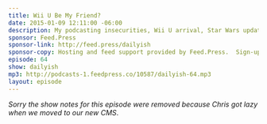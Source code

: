 ```yaml
---
title: Wii U Be My Friend?
date: 2015-01-09 12:11:00 -06:00
description: My podcasting insecurities, Wii U arrival, Star Wars update and transparency with Patreon.
sponsor: Feed.Press
sponsor-link: http://feed.press/dailyish
sponsor-copy: Hosting and feed support provided by Feed.Press.  Sign-up today and try FeedPress on a 14 day trial (no contracts or commitments). Use promo code "dailyish" during checkout to get 10% off your first year.
episode: 64
show: dailyish
mp3: http://podcasts-1.feedpress.co/10587/dailyish-64.mp3
layout: episode
---
```


<em>Sorry the show notes for this episode were removed because Chris got lazy when we moved to our new CMS</em>.
